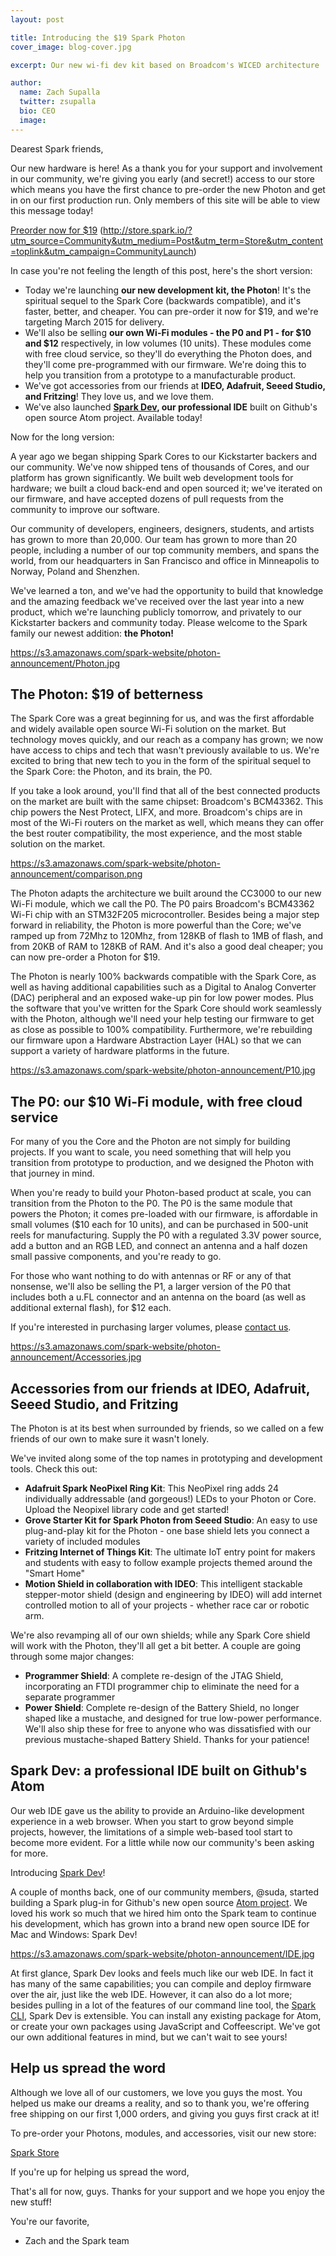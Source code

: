 ```yaml
---
layout: post

title: Introducing the $19 Spark Photon
cover_image: blog-cover.jpg

excerpt: Our new wi-fi dev kit based on Broadcom's WICED architecture

author:
  name: Zach Supalla
  twitter: zsupalla
  bio: CEO
  image: 
---
```


Dearest Spark friends,

Our new hardware is here! As a thank you for your support and involvement in our community, we're giving you early (and secret!) access to our store which means you have the first chance to pre-order the new Photon and get in on our first production run. Only members of this site will be able to view this message today!

[Preorder now for $19][1] (http://store.spark.io/?utm_source=Community&utm_medium=Post&utm_term=Store&utm_content=toplink&utm_campaign=CommunityLaunch)

In case you're not feeling the length of this post, here's the short version:

- Today we're launching **our new development kit, the Photon**! It's the spiritual sequel to the Spark Core (backwards compatible), and it's faster, better, and cheaper. You can pre-order it now for $19, and we're targeting March 2015 for delivery.
- We'll also be selling **our own Wi-Fi modules - the P0 and P1 - for $10 and $12** respectively, in low volumes (10 units). These modules come with free cloud service, so they'll do everything the Photon does, and they'll come pre-programmed with our firmware. We're doing this to help you transition from a prototype to a manufacturable product.
- We've got accessories from our friends at **IDEO, Adafruit, Seeed Studio, and Fritzing**! They love us, and we love them.
- We've also launched **[Spark Dev](http://www.github.com/spark/spark-dev), our professional IDE** built on Github's open source Atom project. Available today!

Now for the long version:

A year ago we began shipping Spark Cores to our Kickstarter backers and our community. We've now shipped tens of thousands of Cores, and our platform has grown significantly. We built web development tools for hardware; we built a cloud back-end and open sourced it; we've iterated on our firmware, and have accepted dozens of pull requests from the community to improve our software.

Our community of developers, engineers, designers, students, and artists has grown to more than 20,000. Our team has grown to more than 20 people, including a number of our top community members, and spans the world, from our headquarters in San Francisco and office in Minneapolis to Norway, Poland and Shenzhen.

We've learned a ton, and we've had the opportunity to build that knowledge and the amazing feedback we've received over the last year into a new product, which we're launching publicly tomorrow, and privately to our Kickstarter backers and community today. Please welcome to the Spark family our newest addition: **the Photon!**

https://s3.amazonaws.com/spark-website/photon-announcement/Photon.jpg

## The Photon: $19 of betterness

The Spark Core was a great beginning for us, and was the first affordable and widely available open source Wi-Fi solution on the market. But technology moves quickly, and our reach as a company has grown; we now have access to chips and tech that wasn't previously available to us. We're excited to bring that new tech to you in the form of the spiritual sequel to the Spark Core: the Photon, and its brain, the P0.

If you take a look around, you'll find that all of the best connected products on the market are built with the same chipset: Broadcom's BCM43362. This chip powers the Nest Protect, LIFX, and more. Broadcom's chips are in most of the Wi-Fi routers on the market as well, which means they can offer the best router compatibility, the most experience, and the most stable solution on the market.

https://s3.amazonaws.com/spark-website/photon-announcement/comparison.png

The Photon adapts the architecture we built around the CC3000 to our new Wi-Fi module, which we call the P0. The P0 pairs Broadcom's BCM43362 Wi-Fi chip with an STM32F205 microcontroller. Besides being a major step forward in reliability, the Photon is more powerful than the Core; we've ramped up from 72Mhz to 120Mhz, from 128KB of flash to 1MB of flash, and from 20KB of RAM to 128KB of RAM. And it's also a good deal cheaper; you can now pre-order a Photon for $19.

The Photon is nearly 100% backwards compatible with the Spark Core, as well as having additional capabilities such as a Digital to Analog Converter (DAC) peripheral and an exposed wake-up pin for low power modes. Plus the software that you've written for the Spark Core should work seamlessly with the Photon, although we'll need your help testing our firmware to get as close as possible to 100% compatibility. Furthermore, we're rebuilding our firmware upon a Hardware Abstraction Layer (HAL) so that we can support a variety of hardware platforms in the future.

https://s3.amazonaws.com/spark-website/photon-announcement/P10.jpg

## The P0: our $10 Wi-Fi module, with free cloud service

For many of you the Core and the Photon are not simply for building projects. If you want to scale, you need something that will help you transition from prototype to production, and we designed the Photon with that journey in mind.

When you're ready to build your Photon-based product at scale, you can transition from the Photon to the P0. The P0 is the same module that powers the Photon; it comes pre-loaded with our firmware, is affordable in small volumes ($10 each for 10 units), and can be purchased in 500-unit reels for manufacturing. Supply the P0 with a regulated 3.3V power source, add a button and an RGB LED, and connect an antenna and a half dozen small passive components, and you're ready to go.

For those who want nothing to do with antennas or RF or any of that nonsense, we'll also be selling the P1, a larger version of the P0 that includes both a u.FL connector and an antenna on the board (as well as additional external flash), for $12 each.

If you're interested in purchasing larger volumes, please [contact us](mailto:sales@spark.io).

https://s3.amazonaws.com/spark-website/photon-announcement/Accessories.jpg

## Accessories from our friends at IDEO, Adafruit, Seeed Studio, and Fritzing

The Photon is at its best when surrounded by friends, so we called on a few friends of our own to make sure it wasn't lonely.

We've invited along some of the top names in prototyping and development tools. Check this out:

- **Adafruit Spark NeoPixel Ring Kit**:  This NeoPixel ring adds 24 individually addressable (and gorgeous!) LEDs to your Photon or Core. Upload the Neopixel library code and get started!
- **Grove Starter Kit for Spark Photon from Seeed Studio**: An easy to use plug-and-play kit for the Photon - one base shield lets you connect a variety of included modules
- **Fritzing Internet of Things Kit**: The ultimate IoT entry point for makers and students with easy to follow example projects themed around the "Smart Home"
- **Motion Shield in collaboration with IDEO**: This intelligent stackable stepper-motor shield (design and engineering by IDEO)  will add internet controlled motion to all of your projects - whether race car or robotic arm.

We're also revamping all of our own shields; while any Spark Core shield will work with the Photon, they'll all get a bit better. A couple are going through some major changes:

* **Programmer Shield**: A complete re-design of the JTAG Shield, incorporating an FTDI programmer chip to eliminate the need for a separate programmer
* **Power Shield**: Complete re-design of the Battery Shield, no longer shaped like a mustache, and designed for true low-power performance. We'll also ship these for free to anyone who was dissatisfied with our previous mustache-shaped Battery Shield. Thanks for your patience!

## Spark Dev: a professional IDE built on Github's Atom

Our web IDE gave us the ability to provide an Arduino-like development experience in a web browser. When you start to grow beyond simple projects, however, the limitations of a simple web-based tool start to become more evident. For a little while now our community's been asking for more.

Introducing [Spark Dev](http://www.github.com/spark/spark-dev)!

A couple of months back, one of our community members, @suda, started building a Spark plug-in for Github's new open source [Atom project](http://www.atom.io). We loved his work so much that we hired him onto the Spark team to continue his development, which has grown into a brand new open source IDE for Mac and Windows: Spark Dev!

https://s3.amazonaws.com/spark-website/photon-announcement/IDE.jpg

At first glance, Spark Dev looks and feels much like our web IDE. In fact it has many of the same capabilities; you can compile and deploy firmware over the air, just like the web IDE. However, it can also do a lot more; besides pulling in a lot of the features of our command line tool, the [Spark CLI](http://www.github.com/spark/spark-cli), Spark Dev is extensible. You can install any existing package for Atom, or create your own packages using JavaScript and Coffeescript. We've got our own additional features in mind, but we can't wait to see yours!

## Help us spread the word

Although we love all of our customers, we love you guys the most. You helped us make our dreams a reality, and so to thank you, we're offering free shipping on our first 1,000 orders, and giving you guys first crack at it!

To pre-order your Photons, modules, and accessories, visit our new store:

[Spark Store](http://store.spark.io/?utm_source=Community&utm_medium=Post&utm_term=Store&utm_content=toplink&utm_campaign=CommunityLaunch)

If you're up for helping us spread the word,

That's all for now, guys. Thanks for your support and we hope you enjoy the new stuff!

You're our favorite,
- Zach and the Spark team


  [1]: http://store.spark.io/?utm_source=Community&utm_medium=Post&utm_term=Store&utm_content=toplink&utm_campaign=CommunityLaunch
